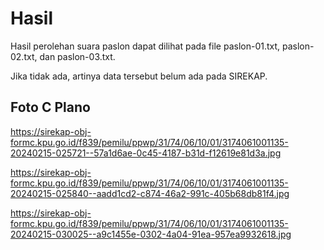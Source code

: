 # Hasil

Hasil perolehan suara paslon dapat dilihat pada file paslon-01.txt, paslon-02.txt, dan paslon-03.txt.

Jika tidak ada, artinya data tersebut belum ada pada SIREKAP.

## Foto C Plano

https://sirekap-obj-formc.kpu.go.id/f839/pemilu/ppwp/31/74/06/10/01/3174061001135-20240215-025721--57a1d6ae-0c45-4187-b31d-f12619e81d3a.jpg

https://sirekap-obj-formc.kpu.go.id/f839/pemilu/ppwp/31/74/06/10/01/3174061001135-20240215-025840--aadd1cd2-c874-46a2-991c-405b68db81f4.jpg

https://sirekap-obj-formc.kpu.go.id/f839/pemilu/ppwp/31/74/06/10/01/3174061001135-20240215-030025--a9c1455e-0302-4a04-91ea-957ea9932618.jpg
